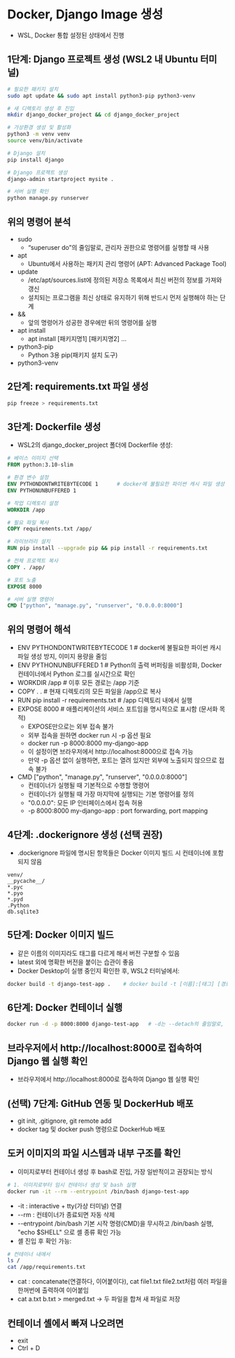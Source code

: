 # Docker, Django Image 생성
* WSL, Docker 통합 설정된 상태에서 진행

## 1단계: Django 프로젝트 생성 (WSL2 내 Ubuntu 터미널)
```bash
# 필요한 패키지 설치
sudo apt update && sudo apt install python3-pip python3-venv

# 새 디렉토리 생성 후 진입
mkdir django_docker_project && cd django_docker_project

# 가상환경 생성 및 활성화
python3 -m venv venv
source venv/bin/activate

# Django 설치
pip install django

# Django 프로젝트 생성
django-admin startproject mysite .

# 서버 실행 확인
python manage.py runserver
```

## 위의 명령어 분석
* sudo
  + “superuser do”의 줄임말로, 관리자 권한으로 명령어를 실행할 때 사용
* apt
  + Ubuntu에서 사용하는 패키지 관리 명령어 (APT: Advanced Package Tool)
* update
  + /etc/apt/sources.list에 정의된 저장소 목록에서 최신 버전의 정보를 가져와 갱신
  + 설치되는 프로그램을 최신 상태로 유지하기 위해 반드시 먼저 실행해야 하는 단계
* &&
  + 앞의 명령어가 성공한 경우에만 뒤의 명령어를 실행
* apt install
  + apt install [패키지명1] [패키지명2] ...
* python3-pip
  + Python 3용 pip(패키지 설치 도구)
* python3-venv

## 2단계: requirements.txt 파일 생성
```bash
pip freeze > requirements.txt
```

## 3단계: Dockerfile 생성
* WSL2의 django_docker_project 폴더에 Dockerfile 생성:
```Dockerfile
# 베이스 이미지 선택
FROM python:3.10-slim

# 환경 변수 설정
ENV PYTHONDONTWRITEBYTECODE 1      # docker에 불필요한 파이썬 캐시 파일 생성 방지, 이미지 용량을 줄임
ENV PYTHONUNBUFFERED 1

# 작업 디렉토리 설정
WORKDIR /app

# 필요 파일 복사
COPY requirements.txt /app/

# 라이브러리 설치
RUN pip install --upgrade pip && pip install -r requirements.txt

# 전체 프로젝트 복사
COPY . /app/

# 포트 노출
EXPOSE 8000

# 서버 실행 명령어
CMD ["python", "manage.py", "runserver", "0.0.0.0:8000"]
```

## 위의 명령어 해석
* ENV PYTHONDONTWRITEBYTECODE 1           # docker에 불필요한 파이썬 캐시 파일 생성 방지, 이미지 용량을 줄임
* ENV PYTHONUNBUFFERED 1                  # Python의 출력 버퍼링을 비활성화, Docker 컨테이너에서 Python 로그를 실시간으로 확인
* WORKDIR /app                            # 이후 모든 경로는 /app 기준
* COPY . .                                # 현재 디렉토리의 모든 파일을 /app으로 복사
* RUN pip install -r requirements.txt     # /app 디렉토리 내에서 실행
* EXPOSE 8000                             # 애플리케이션의 서비스 포트임을 명시적으로 표시함 (문서화 목적)
  + EXPOSE만으로는 외부 접속 불가
  + 외부 접속을 원하면 docker run 시 -p 옵션 필요
  + docker run -p 8000:8000 my-django-app
  + 이 설정이면 브라우저에서 http://localhost:8000으로 접속 가능
  + 만약 -p 옵션 없이 실행하면, 포트는 열려 있지만 외부에 노출되지 않으므로 접속 불가
* CMD ["python", "manage.py", "runserver", "0.0.0.0:8000"]
  + 컨테이너가 실행될 때 기본적으로 수행할 명령어
  + 컨테이너가 실행될 때 가장 마지막에 실행되는 기본 명령어를 정의
  + "0.0.0.0": 모든 IP 인터페이스에서 접속 허용
  + -p 8000:8000 my-django-app  : port forwarding, port mapping

## 4단계: .dockerignore 생성 (선택 권장)
* .dockerignore 파일에 명시된 항목들은 Docker 이미지 빌드 시 컨테이너에 포함되지 않음
```text
venv/
__pycache__/
*.pyc
*.pyo
*.pyd
.Python
db.sqlite3
```

## 5단계: Docker 이미지 빌드
* 같은 이름의 이미지라도 태그를 다르게 해서 버전 구분할 수 있음
* latest 외에 명확한 버전을 붙이는 습관이 좋음
* Docker Desktop이 실행 중인지 확인한 후, WSL2 터미널에서:
```bash
docker build -t django-test-app .    # docker build -t [이름]:[태그] [경로], [태그]가 생략되면 자동으로 ":latest" 가 붙음
```

## 6단계: Docker 컨테이너 실행
```bash
docker run -d -p 8000:8000 django-test-app   # -d는 --detach의 줄임말로, 컨테이너를 백그라운드(Detached mode)에서 실행하라는 의미
```

## 브라우저에서 http://localhost:8000로 접속하여 Django 웹 실행 확인
* 브라우저에서 http://localhost:8000로 접속하여 Django 웹 실행 확인

## (선택) 7단계: GitHub 연동 및 DockerHub 배포
* git init, .gitignore, git remote add
* docker tag 및 docker push 명령으로 DockerHub 배포

## 도커 이미지의 파일 시스템과 내부 구조를 확인
* 이미지로부터 컨테이너 생성 후 bash로 진입, 가장 일반적이고 권장되는 방식
```bash
# 1. 이미지로부터 임시 컨테이너 생성 및 bash 실행
docker run -it --rm --entrypoint /bin/bash django-test-app
```
* -it : interactive + tty(가상 터미널) 연결
* --rm :	컨테이너가 종료되면 자동 삭제
* --entrypoint /bin/bash	기본 시작 명령(CMD)을 무시하고 /bin/bash 실행,  "echo $SHELL" 으로 셸 종류 확인 가능
* 셸 진입 후 확인 가능:
```bash
# 컨테이너 내에서
ls /
cat /app/requirements.txt
```
* cat : concatenate(연결하다, 이어붙이다), cat file1.txt file2.txt처럼 여러 파일을 한꺼번에 출력하여 이어붙임
* cat a.txt b.txt > merged.txt → 두 파일을 합쳐 새 파일로 저장

## 컨테이너 셸에서 빠져 나오려면
* exit
* Ctrl + D

